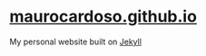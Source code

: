 # [maurocardoso.github.io](https://maurocardoso.github.io/)
My personal website built on [Jekyll](https://jekyllrb.com/) 
<!--with the plain white [theme](http://jekyllthemes.org/themes/PlainWhite-Jekyll/).
